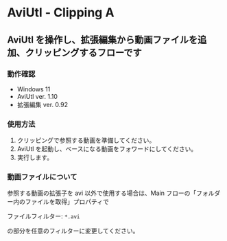 # AviUtl - Clipping A

## AviUtl を操作し、拡張編集から動画ファイルを追加、クリッピングするフローです

### 動作確認

- Windows 11
- AviUtl ver. 1.10
- 拡張編集 ver. 0.92

### 使用方法

1. クリッピングで参照する動画を準備してください。
1. AviUtl を起動し、ベースになる動画をフォワードにしてください。
1. 実行します。

### 動画ファイルについて

参照する動画の拡張子を avi 以外で使用する場合は、Main フローの「フォルダー内のファイルを取得」プロパティで

ファイルフィルター: `*.avi`

の部分を任意のフィルターに変更してください。
